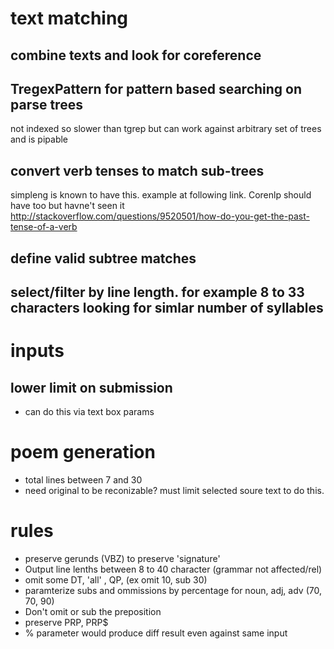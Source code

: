 

# text matching


## combine texts and look for coreference


## TregexPattern for pattern based searching on parse trees

not indexed so slower than tgrep but can work against arbitrary set of trees and is pipable

## convert verb tenses to match sub-trees

simpleng is known to have this. example at following link. Corenlp should have too but havne't seen it
http://stackoverflow.com/questions/9520501/how-do-you-get-the-past-tense-of-a-verb

## define valid subtree matches




## select/filter by line length. for example 8 to 33 characters looking for simlar number of syllables




# inputs

## lower limit on submission
- can do this via text box params



# poem generation

- total lines between 7 and 30  
- need original to be reconizable? must limit selected soure text to do this.

# rules
- preserve gerunds (VBZ) to preserve 'signature'
- Output line lenths between 8 to 40 character (grammar not affected/rel)
- omit some DT, 'all' , QP, (ex omit 10, sub 30)
- paramterize subs and ommissions by percentage  for noun, adj, adv (70, 70, 90)
- Don't omit or sub the preposition
- preserve PRP, PRP$
- % parameter would produce diff result even against same input